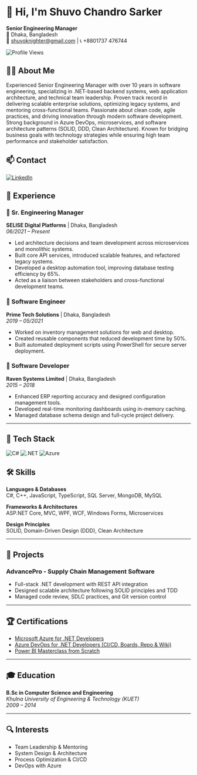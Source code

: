 # 👋 Hi, I'm Shuvo Chandro Sarker
**Senior Engineering Manager**  
📍 Dhaka, Bangladesh  
📧 shuvoknighter@gmail.com | 📞 +8801737 476744  

![Profile Views](https://komarev.com/ghpvc/?username=shuvo-sarker&color=blue)

## 👨‍💻 About Me
Experienced Senior Engineering Manager with over 10 years in software engineering, specializing in .NET-based backend systems, web application architecture, and technical team leadership. Proven track record in delivering scalable enterprise solutions, optimizing legacy systems, and mentoring cross-functional teams. Passionate about clean code, agile practices, and driving innovation through modern software development. Strong background in Azure DevOps, microservices, and software architecture patterns (SOLID, DDD, Clean Architecture). Known for bridging business goals with technology strategies while ensuring high team performance and stakeholder satisfaction.

## 📫 Contact
[![LinkedIn](https://img.shields.io/badge/LinkedIn-blue?logo=linkedin)](https://www.linkedin.com/in/shuvo-sarker-a2952a37/)

## 💼 Experience

### 🔹 Sr. Engineering Manager  
**SELISE Digital Platforms** | Dhaka, Bangladesh  
_06/2021 – Present_  
- Led architecture decisions and team development across microservices and monolithic systems.  
- Built core API services, introduced scalable features, and refactored legacy systems.  
- Developed a desktop automation tool, improving database testing efficiency by 65%.  
- Acted as a liaison between stakeholders and cross-functional development teams.

### 🔹 Software Engineer  
**Prime Tech Solutions** | Dhaka, Bangladesh  
_2019 – 05/2021_  
- Worked on inventory management solutions for web and desktop.  
- Created reusable components that reduced development time by 50%.  
- Built automated deployment scripts using PowerShell for secure server deployment.

### 🔹 Software Developer  
**Raven Systems Limited** | Dhaka, Bangladesh  
_2015 – 2018_  
- Enhanced ERP reporting accuracy and designed configuration management tools.  
- Developed real-time monitoring dashboards using in-memory caching.  
- Managed database schema design and full-cycle project delivery.

---

## 🔧 Tech Stack
![C#](https://img.shields.io/badge/-CSharp-239120?style=flat-square&logo=c-sharp&logoColor=white)
![.NET](https://img.shields.io/badge/-DotNet-512BD4?style=flat-square&logo=.net&logoColor=white)
![Azure](https://img.shields.io/badge/-Azure-0078D4?style=flat-square&logo=microsoft-azure&logoColor=white)


## 🛠️ Skills

**Languages & Databases**  
C#, C++, JavaScript, TypeScript, SQL Server, MongoDB, MySQL  

**Frameworks & Architectures**  
ASP.NET Core, MVC, WPF, WCF, Windows Forms, Microservices  

**Design Principles**  
SOLID, Domain-Driven Design (DDD), Clean Architecture  

---

## 📌 Projects

### AdvancePro - Supply Chain Management Software  
- Full-stack .NET development with REST API integration  
- Designed scalable architecture following SOLID principles and TDD  
- Managed code review, SDLC practices, and Git version control

---

## 🏆 Certifications

- [Microsoft Azure for .NET Developers](https://www.udemy.com/certificate/UC-1eadd106-0d94-421d-819d-dd71fb7f1f00/)
- [Azure DevOps for .NET Developers (CI/CD, Boards, Repo & Wiki)](https://www.udemy.com/certificate/UC-c4cfad9f-4389-44df-8827-20141bf63c0e/)
- [Power BI Masterclass from Scratch](https://www.udemy.com/certificate/UC-8d40c919-66ad-49c4-b1e1-cf28495045fc/)

---

## 🎓 Education

**B.Sc in Computer Science and Engineering**  
_Khulna University of Engineering & Technology (KUET)_  
_2009 – 2014_

---

## 🔍 Interests

- Team Leadership & Mentoring  
- System Design & Architecture  
- Process Optimization & CI/CD  
- DevOps with Azure  


